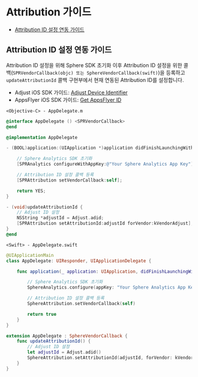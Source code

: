 # Attribution 가이드

* [Attribution ID 설정 연동 가이드](#Attribution-ID-설정-연동-가이드)

## Attribution ID 설정 연동 가이드

Attribution ID 설정을 위해 Sphere SDK 초기화 이후 Attribution ID 설정을 위한 콜백(`SPRVendorCallback(objc) 또는 SphereVendorCallback(swift)`)을 등록하고 `updateAttributionId` 콜백 구현부에서 현재 연동된 Attribution ID를 설정합니다.

* Adjust iOS SDK 가이드: [Adjust Device Identifier](https://github.com/adjust/ios_sdk#adjust-device-identifier)
* AppsFlyer iOS SDK 가이드: [Get AppsFlyer ID](https://support.appsflyer.com/hc/en-us/articles/207032066-iOS-SDK-V6-X-integration-guide-for-developers#additional-apis-get-appsflyer-id)

`<Objective-C> - AppDelegate.m`

```objectivec
@interface AppDelegate () <SPRVendorCallback>
@end

@implementation AppDelegate

- (BOOL)application:(UIApplication *)application didFinishLaunchingWithOptions:(NSDictionary *)launchOptions {

    // Sphere Analytics SDK 초기화
    [SPRAnalytics configureWithAppKey:@"Your Sphere Analytics App Key"];

    // Attribution ID 설정 콜백 등록
    [SPRAttribution setVendorCallback:self];

    return YES;
}

- (void)updateAttributionId {
    // Adjust ID 설정
    NSString *adjustId = Adjust.adid;
    [SPRAttribution setAttributionId:adjustId forVendor:kVendorAdjust];
}
@end
```

`<Swift> - AppDelegate.swift`

```swift
@UIApplicationMain
class AppDelegate: UIResponder, UIApplicationDelegate {

    func application(_ application: UIApplication, didFinishLaunchingWithOptions launchOptions: [UIApplication.LaunchOptionsKey: Any]?) -> Bool {

        // Sphere Analytics SDK 초기화
        SphereAnalytics.configure(appKey: "Your Sphere Analytics App Key")

        // Attribution ID 설정 콜백 등록
        SphereAttribution.setVendorCallback(self)

        return true
    }
}

extension AppDelegate : SphereVendorCallback {
    func updateAttributionId() {
        // Adjust ID 설정
        let adjustId = Adjust.adid()
        SphereAttribution.setAttributionId(adjustId, forVendor: kVendorAdjust)
    }
}
```

